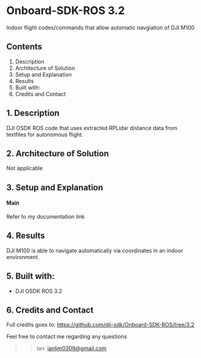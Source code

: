 # Onboard-SDK-ROS 3.2
Indoor flight codes/commands that allow automatic navgiation of DJI M100

## Contents
1. Description
2. Architecture of Solution
2. Setup and Explanation
3. Results
4. Built with:
5. Credits and Contact

## 1. Description
DJI OSDK ROS code that uses extracted RPLidar distance data from textfiles for autonomous flight.

## 2. Architecture of Solution
Not applicable

## 3. Setup and Explanation
#### Main
Refer to my documentation link

## 4. Results
DJI M100 is able to navigate automatically via coordinates in an indoor environment. 

## 5. Built with:
- DJI OSDK ROS 3.2

## 6. Credits and Contact
Full credits goes to: https://github.com/dji-sdk/Onboard-SDK-ROS/tree/3.2

Feel free to contact me regarding any questions

>>Ian: ianlim0309@gmail.com
